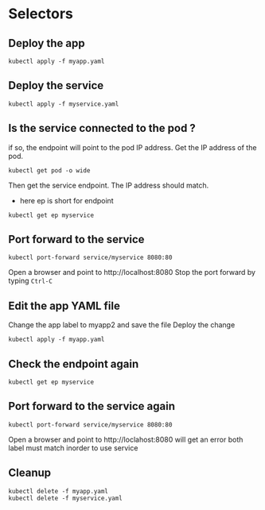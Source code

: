 # Selectors
## Deploy the app
```
kubectl apply -f myapp.yaml
```
## Deploy the service
```
kubectl apply -f myservice.yaml
```
## Is the service connected to the pod ?
if so, the endpoint will point to the pod IP address. Get the IP address of the pod.
```
kubectl get pod -o wide
```
Then get the service endpoint. The IP address should match.
- here ep is short for endpoint
```
kubectl get ep myservice
```
## Port forward to the service
```
kubectl port-forward service/myservice 8080:80
```
Open a browser and point to http://localhost:8080
Stop the port forward by typing `Ctrl-C`
## Edit the app YAML file
Change the app label to myapp2 and save the file
Deploy the change
```
kubectl apply -f myapp.yaml
```
## Check the endpoint again
```
kubectl get ep myservice
```
## Port forward to the service again
```
kubectl port-forward service/myservice 8080:80
```
Open a browser and point to http://loclahost:8080
will get an error
both label must match inorder to use service
## Cleanup
```
kubectl delete -f myapp.yaml
kubectl delete -f myservice.yaml
```